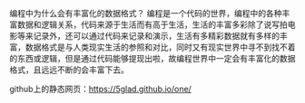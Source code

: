 编程中为什么会有丰富化的数据格式？
编程是一个代码的世界，编程中的各种丰富数据和逻辑关系，代码来源于生活而有高于生活，生活的丰富多彩除了说写拍电影等来记录外，还可以通过代码来记录和演示，生活有多精彩数据就有多样的丰富，数据格式是与人类现实生活的参照和对比，同时又有现实世界中寻不到找不着的东西或逻辑，但是通过代码能够提现出啦，故编程世界中一定会有丰富化的数据格式，且远远不断的会丰富下去。

github上的静态网页：https://5glad.github.io/one/